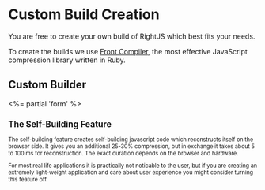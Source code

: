 # Custom Build Creation

You are free to create your own build of RightJS which best fits your needs.

To create the builds we use [Front Compiler](http://github.com/MadRabbit/frontcompiler),
the most effective JavaScript compression library written in Ruby.

## Custom Builder
<%= partial 'form' %>

<div style="font-size: 80%">
  <h2>The Self-Building Feature</h2>
  <p>
    The self-building feature creates self-building javascript code which
    reconstructs itself on the browser side. It gives you an additional 25-30%
    compression, but in exchange it takes about 5 to 100 ms for reconstruction. The
    exact duration depends on the browser and hardware.
  </p>
  <p>
    For most real life applications it is practically not noticable to the user,
    but if you are creating an extremely light-weight application and care about
    user experience you might consider turning this feature off.
  </p>
</div>

